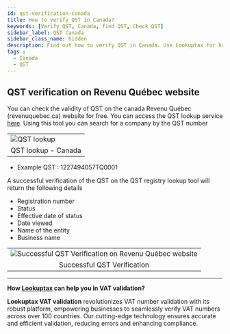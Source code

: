 ```yaml
---
id: qst-verification-canada
title: How to verify QST in Canada?
keywords: [Verify QST, Canada, find QST, Check QST]
sidebar_label: QST Canada
sidebar_class_name: hidden
description: Find out how to verify QST in Canada. Use Lookuptax for hassle-free validation of QST in Canada.
tags : 
  - Canada
  - QST
---
```


## QST verification on Revenu Québec website 

You can check the validity of QST on the canada Revenu Québec (revenuquebec.ca) website for free. You can access the QST lookup service [here](https://entreprises.revenuquebec.ca/EntNa/SX/SX00/SX00.SXCLT20A.ValiderInscription/SXCLT20AA?CLNG=F&SVAR=01). Using this tool you can search for a company by the QST number


<table align="center" border="0px" border-color="#dedede"><tr><td>
  <img src="/docs/img/verify/qst-canada.PNG" alt="QST lookup" title="QST lookup"/>
  </td></tr>
  <tr><td align="center">QST lookup - Canada</td></tr>
</table>

* Example QST :  1227494057TQ0001


A successful verification of the QST on the QST registry lookup tool will return the following details

* Registration number
* Status
* Effective date of status
* Date viewed
* Name of the entity
* Business name


<table align="center" border="0px" border-color="#dedede"><tr><td>
  <img src="/docs/img/verify/qst-details-canada.PNG" alt="Successful QST Verification on Revenu Québec website" title="Successful QST Verification on Revenu Québec website"/>
  </td></tr>
  <tr><td align="center">Successful QST Verification</td></tr>
</table>


----
**How [Lookuptax](https://lookuptax.com/) can help you in VAT validation?**

**Lookuptax VAT validation** revolutionizes VAT number validation with its robust platform, empowering businesses to seamlessly verify VAT numbers across over 100 countries. Our cutting-edge technology ensures accurate and efficient validation, reducing errors and enhancing compliance.


